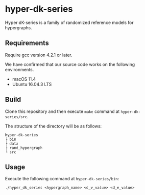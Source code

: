 # hyper-dk-series
Hyper dK-series is a family of randomized reference models for hypergraphs.

## Requirements
Require gcc version 4.2.1 or later.

We have confirmed that our source code works on the following environments.

- macOS 11.4
- Ubuntu 16.04.3 LTS

## Build
Clone this repository and then execute `make` command at `hyper-dk-series/src`.

The structure of the directory will be as follows:

	hyper-dk-series
	├ bin
	├ data
	├ rand_hypergraph
	└ src

## Usage
Execute the following command at  `hyper-dk-series/bin`: 

	./hyper_dk_series <hypergraph_name> <d_v_value> <d_e_value>


